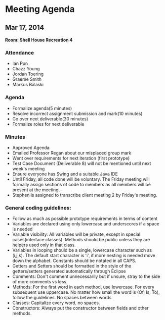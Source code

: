 # Meeting Agenda
## Mar 17, 2014
#### Room: Shell House Recreation 4

### Attendance
- Ian Pun
- Chazz Young
- Jordan Toering
- Graeme Smith
- Markus Balaski

### Agenda
- Formalize agenda(5 minutes)
- Resolve incorrect assignment submission and mark(10 minutes)
- Go over next deliverable(30 minutes)
- Formalize roles for next deliverable


### Minutes
- Approved Agenda
- Emailed Professor Regan about our misplaced group mark
- Went over requirements for next iteration (first prototype)
- Test Case Document (Deliverable 8) will not be mentioned until next week's meeting
- Ensure everyone has Swing and a suitable Java IDE
- Until Friday, all code done will be voluntary.  The Friday meeting will formally assign sections of code to members as all members will be present at the meeting.
- Stephen is assigned to transcribe client meeting 2 by Friday's meeting.

### General coding guidelines:
- Follow as much as possible prototype requirements in terms of content
- Variables are declared using only lowercase and underscores if a space is needed
- Variable visibility: All variables will be private, except in special cases(interface classes).  Methods should be public unless they are helpers used only in that class.
- Variables in looping should be a single, lowercase character such as (i,j,k).  The default start character is 'i', if more nesting is needed move down the alphabet.  Constants should be notated in all CAPS.
- Getters and Setters should be formatted in the style of the getters/setters  generated automatically through Eclipse
- Comments: Don't comment unnecessarily but if unsure, stray to the side of more comments vs less.
- Methods: For the first word in each method, use lowercase.  For every subsequent use uppercase.  No matter how small the word is (Of, Is, To), follow the  guidelines.  No spaces between words.
- Classes: Capitalize every word, no spaces.
- Constructors: Always put the constructor between fields and other methods.